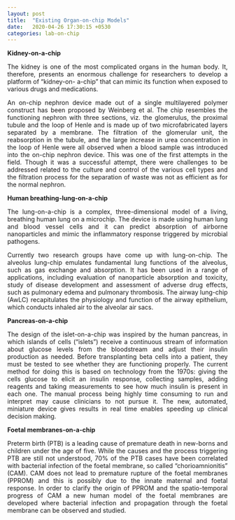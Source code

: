 ```yaml
---
layout: post
title:  "Existing Organ-on-chip Models"
date:   2020-04-26 17:30:15 +0530
categories: lab-on-chip
---
```


**Kidney-on-a-chip**
<p style="text-align:justify">The kidney is one of the most complicated organs in the human body. It, therefore,
presents an enormous challenge for researchers to develop a platform of “kidney-on-
a-chip” that can mimic its function when exposed to various drugs and medications.</centre></p>

<p style="text-align:justify">An on-chip nephron device made out of a single multilayered polymer construct
has been proposed by Weinberg et al. The chip resembles the functioning
nephron with three sections, viz. the glomerulus, the proximal tubule and the loop
of Henle and is made up of two microfabricated layers separated by a membrane.
The filtration of the glomerular unit, the reabsorption in the tubule, and the large
increase in urea concentration in the loop of Henle were all observed when a blood
sample was introduced into the on-chip nephron device. This was one of the first
attempts in the field. Though it was a successful attempt, there were challenges to
be addressed related to the culture and control of the various cell types and the
filtration process for the separation of waste was not as efficient as for the normal
nephron.</p>



**Human breathing-lung-on-a-chip**
<p style="text-align:justify">The lung-on-a-chip is a complex, three-dimensional model of a living, breathing
human lung on a microchip. The device is made using human lung and blood
vessel cells and it can predict absorption of airborne nanoparticles and mimic the
inflammatory response triggered by microbial pathogens.</p>
<p style="text-align:justify">Currently two research groups have come up with lung-on-chip. The alveolus
lung-chip emulates fundamental lung functions of the alveolus, such as gas exchange
and absorption. It has been used in a range of applications, including evaluation of
nanoparticle absorption and toxicity, study of disease development and assessment
of adverse drug effects, such as pulmonary edema and pulmonary thrombosis. The
airway lung-chip (AwLC) recapitulates the physiology and function of the airway
epithelium, which conducts inhaled air to the alveolar air sacs.</p>

**Pancreas-on-a-chip**

<p style="text-align:justify"> The design of the islet-on-a-chip was inspired by the human pancreas, in which
islands of cells (“islets”) receive a continuous stream of information about glucose
levels from the bloodstream and adjust their insulin production as needed.
Before transplanting beta cells into a patient, they must be tested to see whether
they are functioning properly. The current method for doing this is based on
technology from the 1970s: giving the cells glucose to elicit an insulin response,
collecting samples, adding reagents and taking measurements to see how much
insulin is present in each one. The manual process being highly time consuming
to run and interpret may cause clinicians to not pursue it. The new, automated,
miniature device gives results in real time enables speeding up clinical decision
making.</p>

**Foetal membranes-on-a-chip**
<p style="text-align:justify">Preterm birth (PTB) is a leading cause of premature death in new-borns and
children under the age of five. While the causes and the process triggering PTB
are still not understood, 70% of the PTB cases have been correlated with bacterial
infection of the foetal membrane, so called “chorioamnionitis” (CAM). CAM
does not lead to premature rupture of the foetal membranes (PPROM) and this is
possibly due to the innate maternal and foetal response. In order to clarify the
origin of PPROM and the spatio-temporal progress of CAM a new human model
of the foetal membranes are developed where bacterial infection and propagation
through the foetal membrane can be observed and studied.</p>


